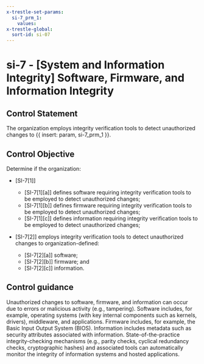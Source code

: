 ```yaml
---
x-trestle-set-params:
  si-7_prm_1:
    values:
x-trestle-global:
  sort-id: si-07
---
```


# si-7 - \[System and Information Integrity\] Software, Firmware, and Information Integrity

## Control Statement

The organization employs integrity verification tools to detect unauthorized changes to {{ insert: param, si-7_prm_1 }}.

## Control Objective

Determine if the organization:

- \[SI-7[1]\]

  - \[SI-7[1][a]\] defines software requiring integrity verification tools to be employed to detect unauthorized changes;
  - \[SI-7[1][b]\] defines firmware requiring integrity verification tools to be employed to detect unauthorized changes;
  - \[SI-7[1][c]\] defines information requiring integrity verification tools to be employed to detect unauthorized changes;

- \[SI-7[2]\] employs integrity verification tools to detect unauthorized changes to organization-defined:

  - \[SI-7[2][a]\] software;
  - \[SI-7[2][b]\] firmware; and
  - \[SI-7[2][c]\] information.

## Control guidance

Unauthorized changes to software, firmware, and information can occur due to errors or malicious activity (e.g., tampering). Software includes, for example, operating systems (with key internal components such as kernels, drivers), middleware, and applications. Firmware includes, for example, the Basic Input Output System (BIOS). Information includes metadata such as security attributes associated with information. State-of-the-practice integrity-checking mechanisms (e.g., parity checks, cyclical redundancy checks, cryptographic hashes) and associated tools can automatically monitor the integrity of information systems and hosted applications.
